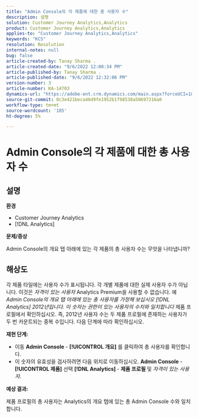 ```yaml
---
title: "Admin Console의 각 제품에 대한 총 사용자 수"
description: 설명
solution: Customer Journey Analytics,Analytics
product: Customer Journey Analytics,Analytics
applies-to: "Customer Journey Analytics,Analytics"
keywords: "KCS"
resolution: Resolution
internal-notes: null
bug: false
article-created-by: Tanay Sharma .
article-created-date: "9/6/2022 12:00:34 PM"
article-published-by: Tanay Sharma .
article-published-date: "9/6/2022 12:32:06 PM"
version-number: 3
article-number: KA-14703
dynamics-url: "https://adobe-ent.crm.dynamics.com/main.aspx?forceUCI=1&pagetype=entityrecord&etn=knowledgearticle&id=45be0a81-db2d-ed11-9db1-002248086735"
source-git-commit: 0c3e421beca46d9fe1952b1f98538a50697216a0
workflow-type: tm+mt
source-wordcount: '185'
ht-degree: 5%

---
```


# Admin Console의 각 제품에 대한 총 사용자 수

## 설명


<b>환경</b>

- Customer Journey Analytics
- [!DNL Analytics]




<b>문제/증상</b>

Admin Console의 개요 탭 아래에 있는 각 제품의 총 사용자 수는 무엇을 나타냅니까?




## 해상도


각 제품 타일에는 사용자 수가 표시됩니다. 각 개별 제품에 대한 실제 사용자 수가 아닙니다. 이것은 *자격이 있는 사용자* Analytics Premium을 사용할 수 없습니다. 예 *Admin Console의 개요 탭 아래에 있는 총 사용자를 가정해 보십시오 [!DNL Analytics] 2012년입니다. 이 숫자는 권한이 있는 사용자의 수치와 일치합니다* 제품 프로필에서 확인하십시오. 즉, 2012년 사용자 수는 두 제품 프로필에 존재하는 사용자가 두 번 카운트되는 중복 수입니다. 다음 단계에 따라 확인하십시오.

<b>재현 단계:</b>

- 이동 <b>Admin Console</b> - <b>[!UICONTROL 개요]</b> 를 클릭하여 총 사용자를 확인합니다.
- 이 숫자의 유효성을 검사하려면 다음 위치로 이동하십시오. <b>Admin Console</b> - <b>[!UICONTROL 제품]</b> 선택 <b>[!DNL Analytics] </b> - <b>제품 프로필 </b>및 *자격이 있는 사용자*.




<b>예상 결과:</b>

제품 프로필의 총 사용자는 Analytics의 개요 탭에 있는 총 Admin Console 수와 일치합니다.

